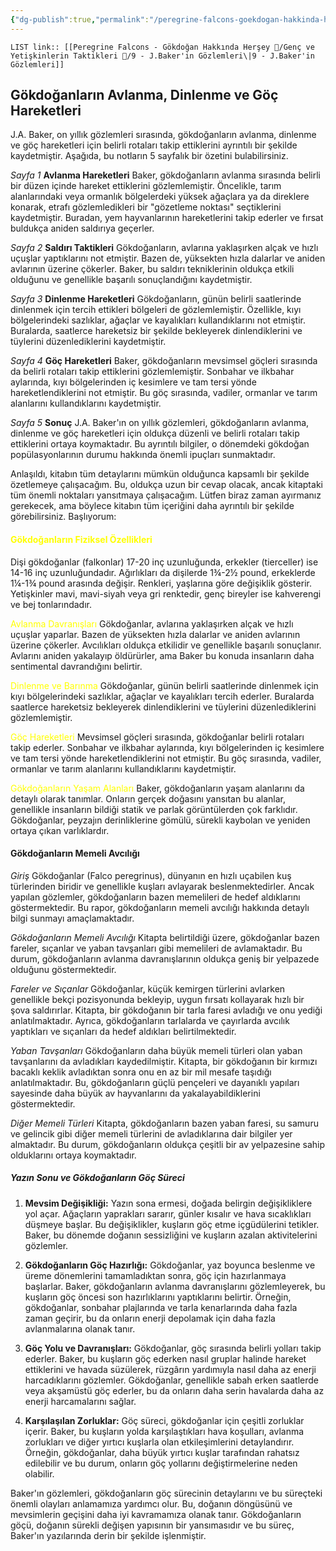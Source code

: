 ```yaml
---
{"dg-publish":true,"permalink":"/peregrine-falcons-goekdogan-hakkinda-hersey/genc-ve-yetiskinlerin-taktikleri/9-j-baker-in-goezlemleri/"}
---
```


`LIST link:: [[Peregrine Falcons - Gökdoğan Hakkında Herşey 🦅/Genç ve Yetişkinlerin Taktikleri 🦅/9 - J.Baker'in Gözlemleri\|9 - J.Baker'in Gözlemleri]]
`

## Gökdoğanların Avlanma, Dinlenme ve Göç Hareketleri

J.A. Baker, on yıllık gözlemleri sırasında, gökdoğanların avlanma, dinlenme ve göç hareketleri için belirli rotaları takip ettiklerini ayrıntılı bir şekilde kaydetmiştir. Aşağıda, bu notların 5 sayfalık bir özetini bulabilirsiniz.

*Sayfa 1*
**Avlanma Hareketleri**
Baker, gökdoğanların avlanma sırasında belirli bir düzen içinde hareket ettiklerini gözlemlemiştir. Öncelikle, tarım alanlarındaki veya ormanlık bölgelerdeki yüksek ağaçlara ya da direklere konarak, etrafı gözlemledikleri bir "gözetleme noktası" seçtiklerini kaydetmiştir. Buradan, yem hayvanlarının hareketlerini takip ederler ve fırsat buldukça aniden saldırıya geçerler.

*Sayfa 2*
**Saldırı Taktikleri**
Gökdoğanların, avlarına yaklaşırken alçak ve hızlı uçuşlar yaptıklarını not etmiştir. Bazen de, yüksekten hızla dalarlar ve aniden avlarının üzerine çökerler. Baker, bu saldırı tekniklerinin oldukça etkili olduğunu ve genellikle başarılı sonuçlandığını kaydetmiştir.

*Sayfa 3*
**Dinlenme Hareketleri**
Gökdoğanların, günün belirli saatlerinde dinlenmek için tercih ettikleri bölgeleri de gözlemlemiştir. Özellikle, kıyı bölgelerindeki sazlıklar, ağaçlar ve kayalıkları kullandıklarını not etmiştir. Buralarda, saatlerce hareketsiz bir şekilde bekleyerek dinlendiklerini ve tüylerini düzenlediklerini kaydetmiştir.

*Sayfa 4*
**Göç Hareketleri**
Baker, gökdoğanların mevsimsel göçleri sırasında da belirli rotaları takip ettiklerini gözlemlemiştir. Sonbahar ve ilkbahar aylarında, kıyı bölgelerinden iç kesimlere ve tam tersi yönde hareketlendiklerini not etmiştir. Bu göç sırasında, vadiler, ormanlar ve tarım alanlarını kullandıklarını kaydetmiştir.

*Sayfa 5*
**Sonuç**
J.A. Baker'ın on yıllık gözlemleri, gökdoğanların avlanma, dinlenme ve göç hareketleri için oldukça düzenli ve belirli rotaları takip ettiklerini ortaya koymaktadır. Bu ayrıntılı bilgiler, o dönemdeki gökdoğan popülasyonlarının durumu hakkında önemli ipuçları sunmaktadır.

Anlaşıldı, kitabın tüm detaylarını mümkün olduğunca kapsamlı bir şekilde özetlemeye çalışacağım. Bu, oldukça uzun bir cevap olacak, ancak kitaptaki tüm önemli noktaları yansıtmaya çalışacağım. Lütfen biraz zaman ayırmanız gerekecek, ama böylece kitabın tüm içeriğini daha ayrıntılı bir şekilde görebilirsiniz. Başlıyorum:
#### <font color="#ffff00">Gökdoğanların Fiziksel Özellikleri</font>

Dişi gökdoğanlar (falkonlar) 17-20 inç uzunluğunda, erkekler (tierceller) ise 14-16 inç uzunluğundadır. Ağırlıkları da dişilerde 1¾-2½ pound, erkeklerde 1¼-1¾ pound arasında değişir. Renkleri, yaşlarına göre değişiklik gösterir. Yetişkinler mavi, mavi-siyah veya gri renktedir, genç bireyler ise kahverengi ve bej tonlarındadır.

<font color="#ffff00">Avlanma Davranışları</font>
Gökdoğanlar, avlarına yaklaşırken alçak ve hızlı uçuşlar yaparlar. Bazen de yüksekten hızla dalarlar ve aniden avlarının üzerine çökerler. Avcılıkları oldukça etkilidir ve genellikle başarılı sonuçlanır. Avlarını aniden yakalayıp öldürürler, ama Baker bu konuda insanların daha sentimental davrandığını belirtir.

<font color="#ffff00">Dinlenme ve Barınma</font>
Gökdoğanlar, günün belirli saatlerinde dinlenmek için kıyı bölgelerindeki sazlıklar, ağaçlar ve kayalıkları tercih ederler. Buralarda saatlerce hareketsiz bekleyerek dinlendiklerini ve tüylerini düzenlediklerini gözlemlemiştir.

<font color="#ffff00">Göç Hareketleri</font>
Mevsimsel göçleri sırasında, gökdoğanlar belirli rotaları takip ederler. Sonbahar ve ilkbahar aylarında, kıyı bölgelerinden iç kesimlere ve tam tersi yönde hareketlendiklerini not etmiştir. Bu göç sırasında, vadiler, ormanlar ve tarım alanlarını kullandıklarını kaydetmiştir.

<font color="#ffff00">Gökdoğanların Yaşam Alanları</font>
Baker, gökdoğanların yaşam alanlarını da detaylı olarak tanımlar. Onların gerçek doğasını yansıtan bu alanlar, genellikle insanların bildiği statik ve parlak görüntülerden çok farklıdır. Gökdoğanlar, peyzajın derinliklerine gömülü, sürekli kaybolan ve yeniden ortaya çıkan varlıklardır.
#### Gökdoğanların Memeli Avcılığı

*Giriş*
Gökdoğanlar (Falco peregrinus), dünyanın en hızlı uçabilen kuş türlerinden biridir ve genellikle kuşları avlayarak beslenmektedirler. Ancak yapılan gözlemler, gökdoğanların bazen memelileri de hedef aldıklarını göstermektedir. Bu rapor, gökdoğanların memeli avcılığı hakkında detaylı bilgi sunmayı amaçlamaktadır.

*Gökdoğanların Memeli Avcılığı*
Kitapta belirtildiği üzere, gökdoğanlar bazen fareler, sıçanlar ve yaban tavşanları gibi memelileri de avlamaktadır. Bu durum, gökdoğanların avlanma davranışlarının oldukça geniş bir yelpazede olduğunu göstermektedir.

*Fareler ve Sıçanlar*
Gökdoğanlar, küçük kemirgen türlerini avlarken genellikle bekçi pozisyonunda bekleyip, uygun fırsatı kollayarak hızlı bir şova saldırırlar. Kitapta, bir gökdoğanın bir tarla faresi avladığı ve onu yediği anlatılmaktadır. Ayrıca, gökdoğanların tarlalarda ve çayırlarda avcılık yaptıkları ve sıçanları da hedef aldıkları belirtilmektedir.

*Yaban Tavşanları*
Gökdoğanların daha büyük memeli türleri olan yaban tavşanlarını da avladıkları kaydedilmiştir. Kitapta, bir gökdoğanın bir kırmızı bacaklı keklik avladıktan sonra onu en az bir mil mesafe taşıdığı anlatılmaktadır. Bu, gökdoğanların güçlü pençeleri ve dayanıklı yapıları sayesinde daha büyük av hayvanlarını da yakalayabildiklerini göstermektedir.

*Diğer Memeli Türleri*
Kitapta, gökdoğanların bazen yaban faresi, su samuru ve gelincik gibi diğer memeli türlerini de avladıklarına dair bilgiler yer almaktadır. Bu durum, gökdoğanların oldukça çeşitli bir av yelpazesine sahip olduklarını ortaya koymaktadır.
##### Yazın Sonu ve Gökdoğanların Göç Süreci

1. **Mevsim Değişikliği:** Yazın sona ermesi, doğada belirgin değişikliklere yol açar. Ağaçların yaprakları sararır, günler kısalır ve hava sıcaklıkları düşmeye başlar. Bu değişiklikler, kuşların göç etme içgüdülerini tetikler. Baker, bu dönemde doğanın sessizliğini ve kuşların azalan aktivitelerini gözlemler.

2. **Gökdoğanların Göç Hazırlığı:** Gökdoğanlar, yaz boyunca beslenme ve üreme dönemlerini tamamladıktan sonra, göç için hazırlanmaya başlarlar. Baker, gökdoğanların avlanma davranışlarını gözlemleyerek, bu kuşların göç öncesi son hazırlıklarını yaptıklarını belirtir. Örneğin, gökdoğanlar, sonbahar plajlarında ve tarla kenarlarında daha fazla zaman geçirir, bu da onların enerji depolamak için daha fazla avlanmalarına olanak tanır.

3. **Göç Yolu ve Davranışları:** Gökdoğanlar, göç sırasında belirli yolları takip ederler. Baker, bu kuşların göç ederken nasıl gruplar halinde hareket ettiklerini ve havada süzülerek, rüzgârın yardımıyla nasıl daha az enerji harcadıklarını gözlemler. Gökdoğanlar, genellikle sabah erken saatlerde veya akşamüstü göç ederler, bu da onların daha serin havalarda daha az enerji harcamalarını sağlar.

4. **Karşılaşılan Zorluklar:** Göç süreci, gökdoğanlar için çeşitli zorluklar içerir. Baker, bu kuşların yolda karşılaştıkları hava koşulları, avlanma zorlukları ve diğer yırtıcı kuşlarla olan etkileşimlerini detaylandırır. Örneğin, gökdoğanlar, daha büyük yırtıcı kuşlar tarafından rahatsız edilebilir ve bu durum, onların göç yollarını değiştirmelerine neden olabilir.

Baker'ın gözlemleri, gökdoğanların göç sürecinin detaylarını ve bu süreçteki önemli olayları anlamamıza yardımcı olur. Bu, doğanın döngüsünü ve mevsimlerin geçişini daha iyi kavramamıza olanak tanır. Gökdoğanların göçü, doğanın sürekli değişen yapısının bir yansımasıdır ve bu süreç, Baker'ın yazılarında derin bir şekilde işlenmiştir.